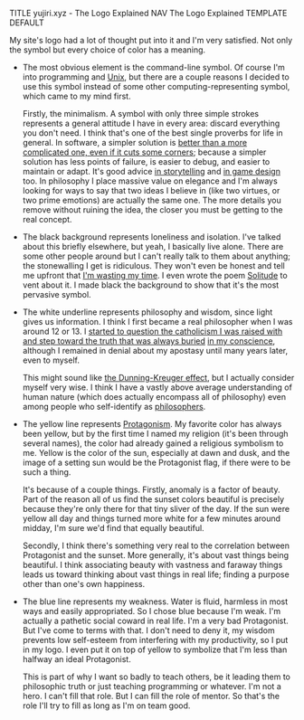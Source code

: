 TITLE yujiri.xyz - The Logo Explained
NAV The Logo Explained
TEMPLATE DEFAULT

My site's logo had a lot of thought put into it and I'm very satisfied. Not only the symbol but every choice of color has a meaning.

* The most obvious element is the command-line symbol. Of course I'm into programming and [Unix](/software/why_unix), but there are a couple reasons I decided to use this symbol instead of some other computing-representing symbol, which came to my mind first.

	Firstly, the minimalism. A symbol with only three simple strokes represents a general attitude I have in every area: discard everything you don't need. I think that's one of the best single proverbs for life in general. In software, a simpler solution is [better than a more complicated one, even if it cuts some corners](/software/features); because a simpler solution has less points of failure, is easier to debug, and easier to maintain or adapt. It's good advice [in storytelling](/fiction/foreshadowing) and [in game design](/game_design/simplicity) too. In philosophy I place massive value on elegance and I'm always looking for ways to say that two ideas I believe in (like two virtues, or two prime emotions) are actually the same one. The more details you remove without ruining the idea, the closer you must be getting to the real concept.

* The black background represents loneliness and isolation. I've talked about this briefly elsewhere, but yeah, I basically live alone. There are some other people around but I can't really talk to them about anything; the stonewalling I get is ridiculous. They won't even be honest and tell me upfront that [I'm wasting my time](/argument/evasion). I even wrote the poem [Solitude](/works/poems/solitude) to vent about it. I made black the background to show that it's the most pervasive symbol.

* The white underline represents philosophy and wisdom, since light gives us information. I think I first became a real philosopher when I was around 12 or 13. I [started to question the catholicism I was raised with and step toward the truth that was always buried](apostasy) [in my conscience](/protagonism/conscience), although I remained in denial about my apostasy until many years later, even to myself.

	This might sound like [the Dunning-Kreuger effect](https://yourbias.is/the-dunning-kruger-effect), but I actually consider myself very wise. I think I have a vastly above average understanding of human nature (which does actually encompass all of philosophy) even among people who self-identify as [philosophers](/argument/philosophy).

* The yellow line represents [Protagonism](/protagonism/). My favorite color has always been yellow, but by the first time I named my religion (it's been through several names), the color had already gained a religious symbolism to me. Yellow is the color of the sun, especially at dawn and dusk, and the image of a setting sun would be the Protagonist flag, if there were to be such a thing.

	It's because of a couple things. Firstly, anomaly is a factor of beauty. Part of the reason all of us find the sunset colors beautiful is precisely because they're only there for that tiny sliver of the day. If the sun were yellow all day and things turned more white for a few minutes around midday, I'm sure we'd find that equally beautiful.

	Secondly, I think there's something very real to the correlation between Protagonist and the sunset. More generally, it's about vast things being beautiful. I think associating beauty with vastness and faraway things leads us toward thinking about vast things in real life; finding a purpose other than one's own happiness.

* The blue line represents my weakness. Water is fluid, harmless in most ways and easily appropriated. So I chose blue because I'm weak. I'm actually a pathetic social coward in real life. I'm a very bad Protagonist. But I've come to terms with that. I don't need to deny it, my wisdom prevents low self-esteem from interfering with my productivity, so I put in my logo. I even put it on top of yellow to symbolize that I'm less than halfway an ideal Protagonist.

	This is part of why I want so badly to teach others, be it leading them to philosophic truth or just teaching programming or whatever. I'm not a hero. I can't fill that role. But I can fill the role of mentor. So that's the role I'll try to fill as long as I'm on team good.
